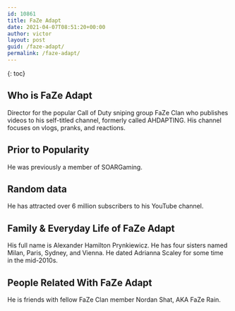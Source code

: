 ```yaml
---
id: 10861
title: FaZe Adapt
date: 2021-04-07T08:51:20+00:00
author: victor
layout: post
guid: /faze-adapt/
permalink: /faze-adapt/
---
```



{: toc}


## Who is FaZe Adapt



Director for the popular Call of Duty sniping group FaZe Clan who publishes videos to his self-titled channel, formerly called AHDAPTING. His channel focuses on vlogs, pranks, and reactions.

                
                
                
## Prior to Popularity



He was previously a member of SOARGaming. 

                
                
                
## Random data



He has attracted over 6 million subscribers to his YouTube channel.

                
                
                
## Family & Everyday Life of FaZe Adapt



His full name is Alexander Hamilton Prynkiewicz. He has four sisters named Milan, Paris, Sydney, and Vienna. He dated Adrianna Scaley for some time in the mid-2010s.

                
                
                
## People Related With FaZe Adapt



He is friends with fellow FaZe Clan member Nordan Shat, AKA FaZe Rain.

                
              
            
          
          
          